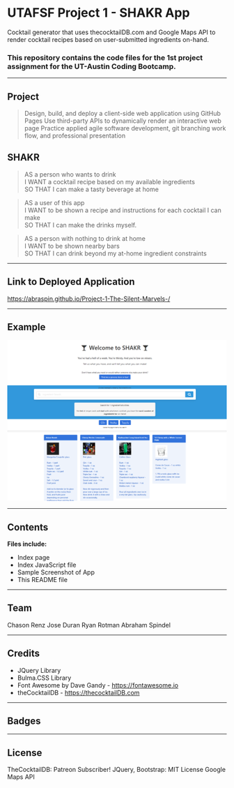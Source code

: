# UTAFSF Project 1 - SHAKR App
 Cocktail generator that uses thecocktailDB.com and Google Maps API to render cocktail recipes based on user-submitted ingredients on-hand.


### This repository contains the code files for the 1st project assignment for the UT-Austin Coding Bootcamp.

---

## Project
>Design, build, and deploy a client-side web application using GitHub Pages
>Use third-party APIs to dynamically render an interactive web page
>Practice applied agile software development, git branching work flow, and professional presentation

## SHAKR
>AS a person who wants to drink  
>I WANT a cocktail recipe based on my available ingredients  
>SO THAT I can make a tasty beverage at home  

>AS a user of this app  
>I WANT to be shown a recipe and instructions for each cocktail I can make  
>SO THAT I can make the drinks myself.  

>AS a person with nothing to drink at home  
>I WANT to be shown nearby bars   
>SO THAT I can drink beyond my at-home ingredient constraints  

---

## Link to Deployed Application

https://abraspin.github.io/Project-1-The-Silent-Marvels-/

---

## Example


![Screenshot of deployed app](./app-screenshot.png)


---

## Contents
**Files include:**
* Index page
* Index JavaScript file
* Sample Screenshot of App 
* This README file

---

## Team
Chason Renz
Jose Duran
Ryan Rotman
Abraham Spindel

---

## Credits
* JQuery Library
* Bulma.CSS Library
* Font Awesome by Dave Gandy - https://fontawesome.io
* theCocktailDB - https://thecocktailDB.com
---

## Badges

---

## License
TheCocktailDB: Patreon Subscriber!
JQuery, Bootstrap: MIT License
Google Maps API
